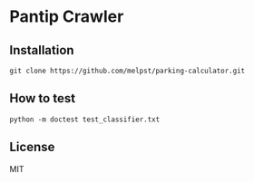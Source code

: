 # Pantip Crawler

## Installation
```
git clone https://github.com/melpst/parking-calculator.git
```

## How to test

```
python -m doctest test_classifier.txt
```

License
----

MIT

